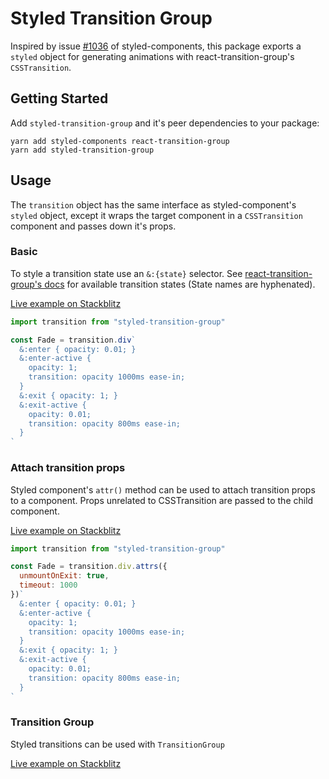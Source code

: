 Styled Transition Group
===

Inspired by issue [#1036](https://github.com/styled-components/styled-components/issues/1036) of styled-components, this package exports a `styled` object for generating animations with react-transition-group's `CSSTransition`.

Getting Started
---

Add `styled-transition-group` and it's peer dependencies to your package:

```shell
yarn add styled-components react-transition-group
yarn add styled-transition-group
```

Usage
---

The `transition` object has the same interface as styled-component's `styled` object, except it wraps the target component in a `CSSTransition` component and passes down it's props.

### Basic

To style a transition state use an `&:{state}` selector. See [react-transition-group's docs](https://reactcommunity.org/react-transition-group/#CSSTransition-prop-classNames) for available transition states (State names are hyphenated).

[Live example on Stackblitz](https://stackblitz.com/edit/01-styled-transition-group?file=Fade.js)

```jsx
import transition from "styled-transition-group"

const Fade = transition.div`
  &:enter { opacity: 0.01; }
  &:enter-active {
    opacity: 1;
    transition: opacity 1000ms ease-in;
  }
  &:exit { opacity: 1; }
  &:exit-active {
    opacity: 0.01;
    transition: opacity 800ms ease-in;
  }
`
```

### Attach transition props

Styled component's `attr()` method can be used to attach transition props to a component. Props unrelated to CSSTransition are passed to the child component.

[Live example on Stackblitz](https://stackblitz.com/edit/02-styled-transition-group?file=Fade.js)

```jsx
import transition from "styled-transition-group"

const Fade = transition.div.attrs({
  unmountOnExit: true,
  timeout: 1000
})`
  &:enter { opacity: 0.01; }
  &:enter-active {
    opacity: 1;
    transition: opacity 1000ms ease-in;
  }
  &:exit { opacity: 1; }
  &:exit-active {
    opacity: 0.01;
    transition: opacity 800ms ease-in;
  }
`
```

### Transition Group

Styled transitions can be used with `TransitionGroup`

[Live example on Stackblitz](https://stackblitz.com/edit/03-styled-transition-group?file=Fade.js)
